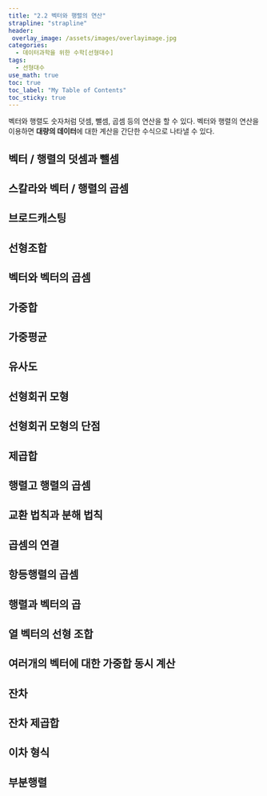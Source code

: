 ```yaml
---
title: "2.2 벡터와 행렬의 연산"
strapline: "strapline"
header:
 overlay_image: /assets/images/overlayimage.jpg
categories: 
  - 데이터과학을 위한 수학[선형대수]
tags:
  - 선형대수
use_math: true
toc: true
toc_label: "My Table of Contents" 
toc_sticky: true
---
```

벡터와 행렬도 숫자처럼 덧셈, 뺄셈, 곱셈 등의 연산을 할 수 있다. 벡터와 행렬의 연산을 이용하면 **대량의 데이터**에 대한 계산을 간단한 수식으로 나타낼 수 있다. 

## 벡터 / 행렬의 덧셈과 뺄셈
## 스칼라와 벡터 / 행렬의 곱셈
## 브로드캐스팅
## 선형조합
## 벡터와 벡터의 곱셈
## 가중합
## 가중평균
## 유사도
## 선형회귀 모형
## 선형회귀 모형의 단점
## 제곱합
## 행렬고 행렬의 곱셈
## 교환 법칙과 분해 법칙
## 곱셈의 연결
## 항등행렬의 곱셈
## 행렬과 벡터의 곱
## 열 벡터의 선형 조합
## 여러개의 벡터에 대한 가중합 동시 계산
## 잔차
## 잔차 제곱합
## 이차 형식
## 부분행렬
